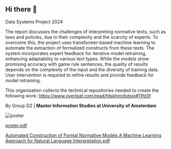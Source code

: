 ## Hi there 👋

Data Systems Project 2024

The report discusses the challenges of interpreting normative texts, such as laws and policies, due to their complexity and the scarcity of experts. To overcome this, the project uses transformer-based machine learning to automate the extraction of formalized constructs from these texts. The system incorporates expert feedback for iterative model retraining, enhancing adaptability to various text types. While the models show promising accuracy with game rule sentences, the quality of results depends on the complexity of the input and the diversity of training data. User intervention is required to refine results and provide feedback for model retraining.

This organisation collects the technical repositories needed to create the following work: https://www.overleaf.com/read/fdskhmzbdsjq#11fd3f

  By Group D2 | **Master Information Studies at University of Amsterdam**

![poster](https://github.com/dsp-norm-extractor/.github/assets/86408236/67db6ff4-5aea-486c-86ff-960df9cfd6ce)



[poster.pdf](https://github.com/dsp-norm-extractor/.github/files/14156375/poster.pdf)

[Automated Construction of Formal Normative Models  A Machine Learning Approach for Natural Language Interpretation.pdf](https://github.com/dsp-norm-extractor/.github/files/14156400/Automated.Construction.of.Formal.Normative.Models.A.Machine.Learning.Approach.for.Natural.Language.Interpretation.pdf)

<!--

**Here are some ideas to get you started:**

🙋‍♀️ A short introduction - what is your organization all about?
🌈 Contribution guidelines - how can the community get involved?
👩‍💻 Useful resources - where can the community find your docs? Is there anything else the community should know?
🍿 Fun facts - what does your team eat for breakfast?
🧙 Remember, you can do mighty things with the power of [Markdown](https://docs.github.com/github/writing-on-github/getting-started-with-writing-and-formatting-on-github/basic-writing-and-formatting-syntax)
-->
